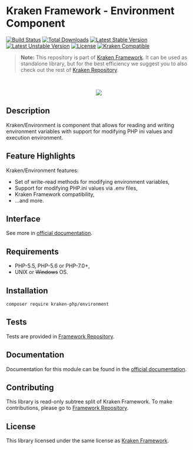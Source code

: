 # Kraken Framework - Environment Component

[![Build Status](https://travis-ci.org/kraken-php/framework.svg)](https://travis-ci.org/kraken-php/framework)
[![Total Downloads](https://poser.pugx.org/kraken-php/environment/downloads)](https://packagist.org/packages/kraken-php/environment) 
[![Latest Stable Version](https://poser.pugx.org/kraken-php/environment/v/stable)](https://packagist.org/packages/kraken-php/environment) 
[![Latest Unstable Version](https://poser.pugx.org/kraken-php/environment/v/unstable)](https://packagist.org/packages/kraken-php/environment) 
[![License](https://poser.pugx.org/kraken-php/framework/license)](https://packagist.org/packages/kraken-php/framework)
[![Kraken Compatible](https://img.shields.io/badge/kraken-compatible-8002af.svg)](https://github.com/kraken-php/framework)

> **Note:** This repository is part of [Kraken Framework][3]. It can be used as standalone library, but for the best 
efficiency we suggest you to also check out the rest of [Kraken Repository][5].

<br>
<p align="center">
<img src="https://avatars2.githubusercontent.com/u/15938282?v=3&s=150" />
</p>

## Description

Kraken/Environment is component that allows for reading and writing environment variables with support for modifying
PHP ini values and execution environment.

## Feature Highlights

Kraken/Environment features:

* Set of write-read methods for modifying environment variables,
* Support for modifying PHP.ini values via .env files,
* Kraken Framework compatibility,
* ...and more.

## Interface

See more in [official documentation][2].

## Requirements

* PHP-5.5, PHP-5.6 or PHP-7.0+,
* UNIX or ~~Windows~~ OS.

## Installation

```
composer require kraken-php/environment
```

## Tests

Tests are provided in [Framework Repository][3].

## Documentation

Documentation for this module can be found in the [official documentation][2].

## Contributing

This library is read-only subtree split of Kraken Framework. To make contributions, please go to [Framework Repository][3].

## License

This library licensed under the same license as [Kraken Framework][3].

[1]: http://kraken-php.com
[2]: http://kraken-php.com/docs/api-environment
[3]: https://github.com/kraken-php/framework
[4]: https://github.com/kraken-php/kraken
[5]: https://github.com/kraken-php
